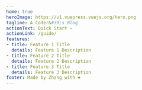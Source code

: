 ```yaml
---
home: true
heroImage: https://v1.vuepress.vuejs.org/hero.png
tagline: A Coder&#39;s Blog
actionText: Quick Start →
actionLink: /guide/
features:
- title: Feature 1 Title
  details: Feature 1 Description
- title: Feature 2 Title
  details: Feature 2 Description
- title: Feature 3 Title
  details: Feature 3 Description
footer: Made by Zhang with ❤️
---
```

